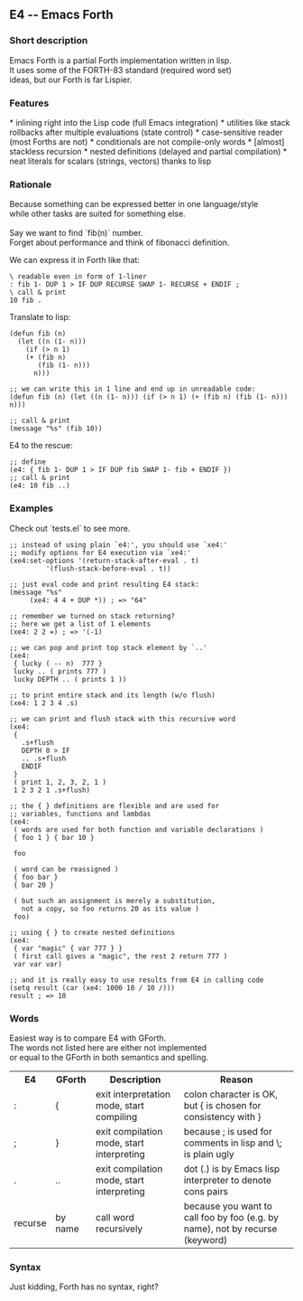 <h2>E4 -- Emacs Forth</h2>

<h3>Short description</h3>
Emacs Forth is a partial Forth implementation written in lisp.<br>
It uses some of the FORTH-83 standard (required word set)<br>
ideas, but our Forth is far Lispier. <br>

<h3>Features</h3>
* inlining right into the Lisp code (full Emacs integration)
* utilities like stack rollbacks after multiple evaluations (state control)
* case-sensitive reader (most Forths are not)
* conditionals are not compile-only words
* [almost] stackless recursion
* nested definitions (delayed and partial compilation)
* neat literals for scalars (strings, vectors) thanks to lisp

<h3>Rationale</h3>
Because something can be expressed better in one language/style<br>
while other tasks are suited for something else.<br>
<br>
Say we want to find `fib(n)` number.<br>
Forget about performance and think of fibonacci definition.<br>

We can express it in Forth like that:
```forth
\ readable even in form of 1-liner
: fib 1- DUP 1 > IF DUP RECURSE SWAP 1- RECURSE + ENDIF ;
\ call & print
10 fib .
```

Translate to lisp:
```elisp
(defun fib (n)
  (let ((n (1- n)))
    (if (> n 1)
	(+ (fib n)
	   (fib (1- n)))
      n)))

;; we can write this in 1 line and end up in unreadable code:
(defun fib (n) (let ((n (1- n))) (if (> n 1) (+ (fib n) (fib (1- n))) n)))

;; call & print
(message "%s" (fib 10))
```

E4 to the rescue:
```elisp
;; define
(e4: { fib 1- DUP 1 > IF DUP fib SWAP 1- fib + ENDIF })
;; call & print
(e4: 10 fib ..)
```

<h3>Examples</h3>
Check out `tests.el` to see more.<br>


```elisp
;; instead of using plain `e4:', you should use `xe4:'
;; modify options for E4 execution via `xe4:'
(xe4:set-options '(return-stack-after-eval . t)
		 '(flush-stack-before-eval . t))

;; just eval code and print resulting E4 stack:
(message "%s"
	 (xe4: 4 4 + DUP *)) ; => "64"

;; remember we turned on stack returning?
;; here we get a list of 1 elements
(xe4: 2 2 =) ; => '(-1) 

;; we can pop and print top stack element by `..'
(xe4:
 { lucky ( -- n)  777 }
 lucky .. ( prints 777 )
 lucky DEPTH .. ( prints 1 ))

;; to print entire stack and its length (w/o flush)
(xe4: 1 2 3 4 .s)

;; we can print and flush stack with this recursive word
(xe4:
 {
   .s+flush
   DEPTH 0 > IF
   .. .s+flush
   ENDIF
 }
 ( print 1, 2, 3, 2, 1 )
 1 2 3 2 1 .s+flush)

;; the { } definitions are flexible and are used for
;; variables, functions and lambdas
(xe4:
 ( words are used for both function and variable declarations )
 { foo 1 } { bar 10 }

 foo

 ( word can be reassigned )
 { foo bar }
 { bar 20 }
 
 ( but such an assignment is merely a substitution,
   not a copy, so foo returns 20 as its value )
 foo)

;; using { } to create nested definitions
(xe4:
 { var "magic" { var 777 } }
 ( first call gives a "magic", the rest 2 return 777 )
 var var var)

;; and it is really easy to use results from E4 in calling code
(setq result (car (xe4: 1000 10 / 10 /)))
result ; => 10
```

<h3>Words</h3>
Easiest way is to compare E4 with GForth.<br>
The words not listed here are either not implemented<br>
or equal to the GForth in both semantics and spelling.<br>

<table>
  <tr>
    <th>E4</th>
    <th>GForth</th>
    <th>Description</th>
    <th>Reason</th>
  </tr>
  <tr>
    <td>:</td>
    <td>{</td>
    <td>exit interpretation mode, start compiling</td>
    <td>colon character is OK, but { is chosen for consistency with }</td>
  </tr>
  <tr>
    <td>;</td>
    <td>}</td>
    <td>exit compilation mode, start interpreting</td>
    <td>because ; is used for comments in lisp and \; is plain ugly</td>
  </tr>
  <tr>
    <td>.</td>
    <td>..</td>
    <td>exit compilation mode, start interpreting</td>
    <td>dot (.) is by Emacs lisp interpreter to denote cons pairs</td>
  </tr>
  <tr>
    <td>recurse</td>
    <td>by name</td>
    <td>call word recursively</td>
    <td>because you want to call foo by foo (e.g. by name), not by recurse (keyword)</td>
  </tr>
</table>

<h3>Syntax</h3>
Just kidding, Forth has no syntax, right?<br>
